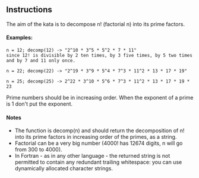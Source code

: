 ## Instructions

The aim of the kata is to decompose n! (factorial n) into its prime factors.

#### Examples:
```
n = 12; decomp(12) -> "2^10 * 3^5 * 5^2 * 7 * 11"
since 12! is divisible by 2 ten times, by 3 five times, by 5 two times and by 7 and 11 only once.

n = 22; decomp(22) -> "2^19 * 3^9 * 5^4 * 7^3 * 11^2 * 13 * 17 * 19"

n = 25; decomp(25) -> 2^22 * 3^10 * 5^6 * 7^3 * 11^2 * 13 * 17 * 19 * 23
```

Prime numbers should be in increasing order. When the exponent of a prime is 1 
don't put the exponent.

#### Notes

- The function is decomp(n) and should return the decomposition of n! into its 
prime factors in increasing order of the primes, as a string.
- Factorial can be a very big number (4000! has 12674 digits, n will go from 
300 to 4000).
- In Fortran - as in any other language - the returned string is not permitted 
to contain any redundant trailing whitespace: you can use dynamically allocated 
character strings.